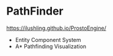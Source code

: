 # PathFinder
https://ilushling.github.io/ProstoEngine/

- Entity Component System
- A* Pathfinding Visualization
